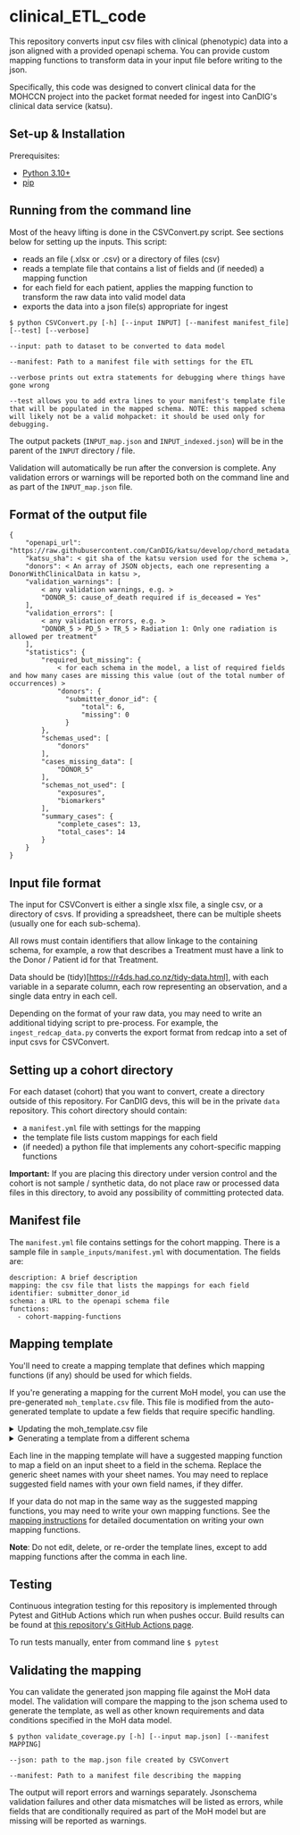 # clinical_ETL_code

This repository converts input csv files with clinical (phenotypic) data into a json aligned with a provided openapi schema. You can provide custom mapping functions to transform data in your input file before writing to the json.

Specifically, this code was designed to convert clinical data for the MOHCCN project into the packet format needed for ingest into CanDIG's clinical data service (katsu).

## Set-up & Installation
Prerequisites:
- [Python 3.10+](https://www.python.org/)
- [pip](https://github.com/pypa/pip/)


## Running from the command line

Most of the heavy lifting is done in the CSVConvert.py script. See sections below for setting up the inputs. This script:
* reads an file (.xlsx or .csv) or a directory of files (csv)
* reads a template file that contains a list of fields and (if needed) a mapping function
* for each field for each patient, applies the mapping function to transform the raw data into valid model data
* exports the data into a json file(s) appropriate for ingest

```
$ python CSVConvert.py [-h] [--input INPUT] [--manifest manifest_file] [--test] [--verbose]

--input: path to dataset to be converted to data model

--manifest: Path to a manifest file with settings for the ETL

--verbose prints out extra statements for debugging where things have gone wrong

--test allows you to add extra lines to your manifest's template file that will be populated in the mapped schema. NOTE: this mapped schema will likely not be a valid mohpacket: it should be used only for debugging.
```

The output packets (`INPUT_map.json` and `INPUT_indexed.json`) will be in the parent of the `INPUT` directory / file.

Validation will automatically be run after the conversion is complete. Any validation errors or warnings will be reported both on the command line and as part of the `INPUT_map.json` file.

## Format of the output file

```
{
    "openapi_url": "https://raw.githubusercontent.com/CanDIG/katsu/develop/chord_metadata_service/mohpackets/docs/schema.yml",
    "katsu_sha": < git sha of the katsu version used for the schema >,
    "donors": < An array of JSON objects, each one representing a DonorWithClinicalData in katsu >,
    "validation_warnings": [
        < any validation warnings, e.g. >
        "DONOR_5: cause_of_death required if is_deceased = Yes"
    ],
    "validation_errors": [
        < any validation errors, e.g. >
        "DONOR_5 > PD_5 > TR_5 > Radiation 1: Only one radiation is allowed per treatment"
    ],
    "statistics": {
        "required_but_missing": {
            < for each schema in the model, a list of required fields and how many cases are missing this value (out of the total number of occurrences) >
            "donors": {
              "submitter_donor_id": {
                  "total": 6,
                  "missing": 0
              }
        },
        "schemas_used": [
            "donors"
        ],
        "cases_missing_data": [
            "DONOR_5"
        ],
        "schemas_not_used": [
            "exposures",
            "biomarkers"
        ],
        "summary_cases": {
            "complete_cases": 13,
            "total_cases": 14
        }
    }
}
```

## Input file format

The input for CSVConvert is either a single xlsx file, a single csv, or a directory of csvs. If providing a spreadsheet, there can be multiple sheets (usually one for each sub-schema).

All rows must contain identifiers that allow linkage to the containing schema, for example, a row that describes a Treatment must have a link to the Donor / Patient id for that Treatment.

Data should be (tidy)[https://r4ds.had.co.nz/tidy-data.html], with each variable in a separate column, each row representing an observation, and a single data entry in each cell.

Depending on the format of your raw data, you may need to write an additional tidying script to pre-process. For example, the `ingest_redcap_data.py` converts the export format from redcap into a set of input csvs for CSVConvert.

## Setting up a cohort directory

For each dataset (cohort) that you want to convert, create a directory outside of this repository. For CanDIG devs, this will be in the private `data` repository. This cohort directory should contain:

* a `manifest.yml` file with settings for the mapping
* the template file lists custom mappings for each field
* (if needed) a python file that implements any cohort-specific mapping functions

**Important:** If you are placing this directory under version control and the cohort is not sample / synthetic data, do not place raw or processed data files in this directory, to avoid any possibility of committing protected data.

## Manifest file
The `manifest.yml` file contains settings for the cohort mapping. There is a sample file in `sample_inputs/manifest.yml` with documentation. The fields are:

```
description: A brief description
mapping: the csv file that lists the mappings for each field
identifier: submitter_donor_id
schema: a URL to the openapi schema file
functions:
  - cohort-mapping-functions
```
## Mapping template

You'll need to create a mapping template that defines which mapping functions (if any) should be used for which fields.

If you're generating a mapping for the current MoH model, you can use the pre-generated `moh_template.csv` file. This file is modified from the auto-generated template to update a few fields that require specific handling.

<details>
<summary>Updating the moh_template.csv file</summary>
If the MoH model changes in katsu, the GitHub Action check "Compare moh_template.csv" will fail.

Run the `update_moh_template.sh` script to see what's changed in `test_data/moh_diffs.txt`. Update `moh_template.csv` to reconcile any differences, then re-run `update_moh_template.sh`. Commit any changes in both `moh_template.csv` and `test_data/moh_diffs.txt`.
</details>

<details>
<summary>Generating a template from a different schema</summary>
The `generate_schema.py` script will generate a template file based an openapi.yaml file.

```
$ python generate_schema.py -h
usage: generate_schema.py [-h] --url URL [--out OUT]

options:
  -h, --help  show this help message and exit
  --url URL   URL to openAPI schema file (raw github link)
  --out OUT   name of output file; csv extension will be added. Default is template

```
</details>

Each line in the mapping template will have a suggested mapping function to map a field on an input sheet to a field in the schema. Replace the generic sheet names with your sheet names. You may need to replace suggested field names with your own field names, if they differ.

If your data do not map in the same way as the suggested mapping functions, you may need to write your own mapping functions. See the [mapping instructions](mapping_functions.md) for detailed documentation on writing your own mapping functions.

**Note**: Do not edit, delete, or re-order the template lines, except to add mapping functions after the comma in each line.

## Testing

Continuous integration testing for this repository is implemented through Pytest and GitHub Actions which run when pushes occur. Build results can be found at [this repository's GitHub Actions page](https://github.com/CanDIG/clinical_ETL_code/actions/workflows/test.yml).

To run tests manually, enter from command line `$ pytest`

## Validating the mapping

You can validate the generated json mapping file against the MoH data model. The validation will compare the mapping to the json schema used to generate the template, as well as other known requirements and data conditions specified in the MoH data model.
```
$ python validate_coverage.py [-h] [--input map.json] [--manifest MAPPING]

--json: path to the map.json file created by CSVConvert

--manifest: Path to a manifest file describing the mapping
```
The output will report errors and warnings separately. Jsonschema validation failures and other data mismatches will be listed as errors, while fields that are conditionally required as part of the MoH model but are missing will be reported as warnings.


<!-- # NOTE: the following sections have not been updated for current versions.

## Creating a dummy json file for testing
You can use an mohcode template file (created as described above) alone to create a dummy ingest file without actual data.

`python create_test_mapping.py` creates a JSON that is filled in (without using mapping functions) with placeholder or dummy values. You can specify the placeholder value with the argument `--placeholder`. If no template file is specified with `--template`, the current MCODE_SCHEMA of katsu is used and the JSON is outputted to stdout. Otherwise, the file is saved to `<template>_testmap.json`.

This JSON file can be ingested into katsu and compared with the ingested value using https://github.com/CanDIG/candigv2-ingest/blob/main/katsu_validate_dataset.py.

## Quantifying coverage for datasets and mappings
The `quantify_coverage.py` tool takes the same arguments as `CSVConvert.py`:
```
$ python CSVConvert.py [-h] [--input INPUT] [--mapping|manifest MAPPING]

--input: path to dataset

--mapping or --manifest: Path to a manifest file describing the mapping
```

This tool outputs information quantifying:
* how much of the schema is covered by the mapping
* how much of the dataset is covered by the mapping -->
